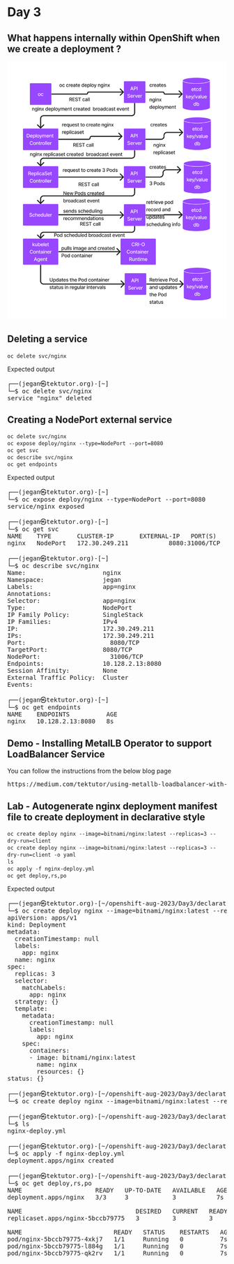 # Day 3

## What happens internally within OpenShift when we create a deployment ?
![OpenShift](openshift-internals.png)

## Deleting a service
```
oc delete svc/nginx
```

Expected output
<pre>
┌──(jegan㉿tektutor.org)-[~]
└─$ oc delete svc/nginx   
service "nginx" deleted  
</pre>

## Creating a NodePort external service
```
oc delete svc/nginx
oc expose deploy/nginx --type=NodePort --port=8080
oc get svc
oc describe svc/nginx
oc get endpoints
```

Expected output
<pre>
┌──(jegan㉿tektutor.org)-[~]
└─$ oc expose deploy/nginx --type=NodePort --port=8080                        
service/nginx exposed
                                                                                                                
┌──(jegan㉿tektutor.org)-[~]
└─$ oc get svc                                        
NAME    TYPE       CLUSTER-IP       EXTERNAL-IP   PORT(S)          AGE
nginx   NodePort   172.30.249.211   <none>        8080:31006/TCP   3s
                                                                                                                
┌──(jegan㉿tektutor.org)-[~]
└─$ oc describe svc/nginx
Name:                     nginx
Namespace:                jegan
Labels:                   app=nginx
Annotations:              <none>
Selector:                 app=nginx
Type:                     NodePort
IP Family Policy:         SingleStack
IP Families:              IPv4
IP:                       172.30.249.211
IPs:                      172.30.249.211
Port:                     <unset>  8080/TCP
TargetPort:               8080/TCP
NodePort:                 <unset>  31006/TCP
Endpoints:                10.128.2.13:8080
Session Affinity:         None
External Traffic Policy:  Cluster
Events:                   <none>
                                                                                                                
┌──(jegan㉿tektutor.org)-[~]
└─$ oc get endpoints     
NAME    ENDPOINTS          AGE
nginx   10.128.2.13:8080   8s
</pre>

## Demo - Installing MetalLB Operator to support LoadBalancer Service
You can follow the instructions from the below blog page
<pre>
https://medium.com/tektutor/using-metallb-loadbalancer-with-bare-metal-openshift-onprem-4230944bfa35  
</pre>


## Lab - Autogenerate nginx deployment manifest file to create deployment in declarative style
```
oc create deploy nginx --image=bitnami/nginx:latest --replicas=3 --dry-run=client
oc create deploy nginx --image=bitnami/nginx:latest --replicas=3 --dry-run=client -o yaml
ls
oc apply -f nginx-deploy.yml
oc get deploy,rs,po
```

Expected output
<pre>
┌──(jegan㉿tektutor.org)-[~/openshift-aug-2023/Day3/declarative]
└─$ oc create deploy nginx --image=bitnami/nginx:latest --replicas=3 --dry-run=client -o yaml
apiVersion: apps/v1
kind: Deployment
metadata:
  creationTimestamp: null
  labels:
    app: nginx
  name: nginx
spec:
  replicas: 3
  selector:
    matchLabels:
      app: nginx
  strategy: {}
  template:
    metadata:
      creationTimestamp: null
      labels:
        app: nginx
    spec:
      containers:
      - image: bitnami/nginx:latest
        name: nginx
        resources: {}
status: {}
                                                                                                                                        
┌──(jegan㉿tektutor.org)-[~/openshift-aug-2023/Day3/declarative]
└─$ oc create deploy nginx --image=bitnami/nginx:latest --replicas=3 --dry-run=client -o yaml > nginx-deploy.yml
                                                                                                                                        
┌──(jegan㉿tektutor.org)-[~/openshift-aug-2023/Day3/declarative]
└─$ ls
nginx-deploy.yml  

┌──(jegan㉿tektutor.org)-[~/openshift-aug-2023/Day3/declarative]
└─$ oc apply -f nginx-deploy.yml 
deployment.apps/nginx created
                                                                                    
┌──(jegan㉿tektutor.org)-[~/openshift-aug-2023/Day3/declarative]
└─$ oc get deploy,rs,po         
NAME                    READY   UP-TO-DATE   AVAILABLE   AGE
deployment.apps/nginx   3/3     3            3           7s

NAME                               DESIRED   CURRENT   READY   AGE
replicaset.apps/nginx-5bccb79775   3         3         3       7s

NAME                         READY   STATUS    RESTARTS   AGE
pod/nginx-5bccb79775-4xkj7   1/1     Running   0          7s
pod/nginx-5bccb79775-l884g   1/1     Running   0          7s
pod/nginx-5bccb79775-qk2rv   1/1     Running   0          7s
</pre>
